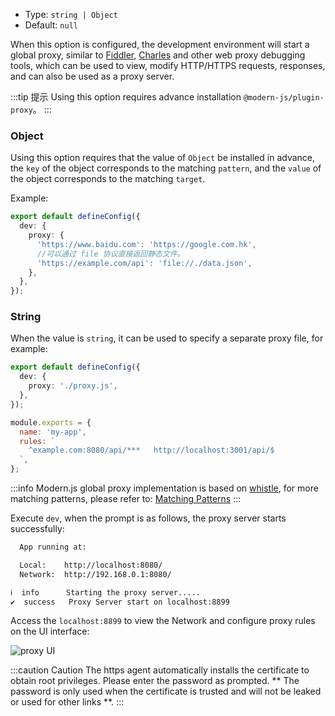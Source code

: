 - Type: `string | Object`
- Default: `null`

When this option is configured, the development environment will start a global proxy, similar to [Fiddler](https://www.telerik.com/fiddler), [Charles](https://www.charlesproxy.com/) and other web proxy debugging tools, which can be used to view, modify HTTP/HTTPS requests, responses, and can also be used as a proxy server.

:::tip 提示
Using this option requires advance installation `@modern-js/plugin-proxy`。
:::

### Object

Using this option requires that the value of `Object` be installed in advance, the `key` of the object corresponds to the matching `pattern`, and the `value` of the object corresponds to the matching `target`.

Example:

```ts title="modern.config.ts"
export default defineConfig({
  dev: {
    proxy: {
      'https://www.baidu.com': 'https://google.com.hk',
      //可以通过 file 协议直接返回静态文件。
      'https://example.com/api': 'file://./data.json',
    },
  },
});
```

### String

When the value is `string`, it can be used to specify a separate proxy file, for example:

```ts title="modern.config.ts"
export default defineConfig({
  dev: {
    proxy: './proxy.js',
  },
});
```

```js title="proxy.js"
module.exports = {
  name: 'my-app',
  rules: `
    ^example.com:8080/api/***   http://localhost:3001/api/$
  `,
};
```

:::info
Modern.js global proxy implementation is based on [whistle](https://wproxy.org/whistle/), for more matching patterns, please refer to: [Matching Patterns](https://wproxy.org/whistle/pattern.html)
:::

Execute `dev`, when the prompt is as follows, the proxy server starts successfully:

```bash
  App running at:

  Local:    http://localhost:8080/
  Network:  http://192.168.0.1:8080/

ℹ  info      Starting the proxy server.....
✔  success   Proxy Server start on localhost:8899
```

Access the `localhost:8899` to view the Network and configure proxy rules on the UI interface:

![proxy UI](https://lf3-static.bytednsdoc.com/obj/eden-cn/aphqeh7uhohpquloj/modern-js/docs/dev-proxy.png)

:::caution Caution
The https agent automatically installs the certificate to obtain root privileges. Please enter the password as prompted. ** The password is only used when the certificate is trusted and will not be leaked or used for other links **.
:::
